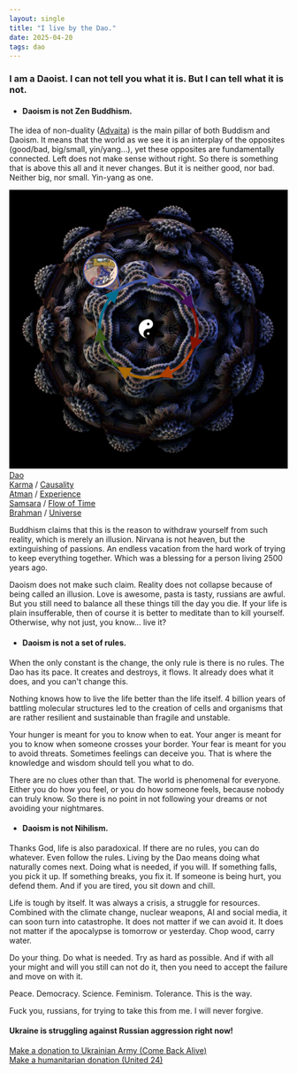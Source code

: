 ```yaml
---
layout: single
title: "I live by the Dao."
date: 2025-04-20
tags: dao
---
```


### I am a Daoist. I can not tell you what it is. But I can tell what it is not.

- #### Daoism is not Zen Buddhism.

The idea of non-duality ([Advaita](https://en.wikipedia.org/wiki/Advaita_Vedanta)) is the main pillar of both Buddism and Daoism.
It means that the world as we see it is an interplay of the opposites (good/bad, big/small, yin/yang...),
yet these opposites are fundamentally connected.
Left does not make sense without right. So there is something that is above this all and it never changes.
But it is neither good, nor bad. Neither big, nor small. Yin-yang as one.

<div class="image-container">
    <img 
        src="/assets/images/diagram.png" 
        alt="Schematic depiction of Daoism, Karma, Atman, Samsara and Brahman" 
        class="main-image" 
    >
    <div class="tooltip tooltip-arrow-down" style="top: 346px; left: 287px;">
        <a href="https://en.wikipedia.org/wiki/Dao">Dao</a>
    </div>
    <div class="tooltip tooltip-arrow-left" style="top: 255px; left: 25px;">
        <a href="https://en.wikipedia.org/wiki/Karma">Karma</a> / <a href="https://en.wikipedia.org/wiki/Causality">Causality</a>
    </div>
    <div class="tooltip tooltip-arrow-right" style="top: 148px; left: 254px;">
        <a href="https://en.wikipedia.org/wiki/%C4%80tman_(Hinduism)">Atman</a> / <a href="https://en.wikipedia.org/wiki/Integrated_information_theory">Experience</a>
    </div>
    <div class="tooltip tooltip-arrow-down" style="bottom: 147px; left: 199px;">
        <a href="https://en.wikipedia.org/wiki/Sa%E1%B9%83s%C4%81ra">Samsara</a> / <a href="https://writings.stephenwolfram.com/2021/11/the-concept-of-the-ruliad/">Flow of Time</a>
    </div>
    <div class="tooltip tooltip-arrow-up" style="top: 3px; left: 215px;">
        <a href="https://en.wikipedia.org/wiki/Brahman">Brahman</a> / <a href="https://en.wikipedia.org/wiki/Universe">Universe</a>
    </div>
</div>

Buddhism claims that this is the reason to withdraw yourself from such reality, which is merely an illusion.
Nirvana is not heaven, but the extinguishing of passions.
An endless vacation from the hard work of trying to keep everything together.
Which was a blessing for a person living 2500 years ago.

Daoism does not make such claim. Reality does not collapse because of being called an illusion.
Love is awesome, pasta is tasty, russians are awful.
But you still need to balance all these things till the day you die.
If your life is plain insufferable, then of course it is better to meditate than to kill yourself.
Otherwise, why not just, you know... live it?

- #### Daoism is not a set of rules.

When the only constant is the change, the only rule is there is no rules.
The Dao has its pace. It creates and destroys, it flows.
It already does what it does, and you can't change this.

Nothing knows how to live the life better than the life itself.
4 billion years of battling molecular structures led to the creation of cells and organisms
that are rather resilient and sustainable than fragile and unstable.

Your hunger is meant for you to know when to eat.
Your anger is meant for you to know when someone crosses your border.
Your fear is meant for you to avoid threats.
Sometimes feelings can deceive you. That is where the knowledge and wisdom should tell you what to do.

There are no clues other than that. The world is phenomenal for everyone.
Either you do how you feel, or you do how someone feels, because nobody can truly know.
So there is no point in not following your dreams or not avoiding your nightmares.

- #### Daoism is not Nihilism.

Thanks God, life is also paradoxical. If there are no rules, you can do whatever. Even follow the rules.
Living by the Dao means doing what naturally comes next. Doing what is needed, if you will.
If something falls, you pick it up. If something breaks, you fix it.
If someone is being hurt, you defend them. And if you are tired, you sit down and chill.

Life is tough by itself. It was always a crisis, a struggle for resources.
Combined with the climate change, nuclear weapons, AI and social media, it can soon turn into catastrophe.
It does not matter if we can avoid it. It does not matter if the apocalypse is tomorrow or yesterday.
Chop wood, carry water.

Do your thing. Do what is needed. Try as hard as possible.
And if with all your might and will you still can not do it,
then you need to accept the failure and move on with it.

Peace. Democracy. Science. Feminism. Tolerance. This is the way.

Fuck you, russians, for trying to take this from me. I will never forgive.

<h4>Ukraine is struggling against Russian aggression right now!</h4>
<a href="https://savelife.in.ua/en/donate-en/">Make a donation to Ukrainian Army (Come Back Alive)</a>
<br>
<a href="https://u24.gov.ua/">Make a humanitarian donation (United 24)</a>